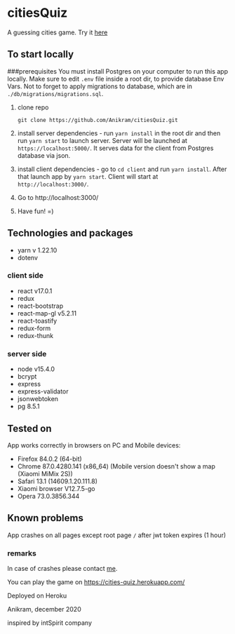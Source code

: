# citiesQuiz
A guessing cities game.
Try it [here](https://cities-quiz.herokuapp.com/) 



## To start locally
###prerequisites
You must install Postgres on your computer to run this app locally. Make sure to edit `.env` file inside a root dir, to provide database Env Vars.
Not to forget to apply migrations to database, which are in `./db/migrations/migrations.sql`.

1. clone repo
   
   `git clone https://github.com/Anikram/citiesQuiz.git`
   
2. install server dependencies - run `yarn install` in the root dir and then run `yarn start` to launch server. Server will be launched at `https://localhost:5000/`.
It serves data for the client from Postgres database via json.
   
4. install client dependencies - go to `cd client` and run `yarn install`. After that launch app by `yarn start`. Client will start at `http://localhost:3000/`.
5. Go to http://localhost:3000/
6. Have fun! =)

## Technologies and packages
* yarn v 1.22.10
* dotenv
### client side
* react v17.0.1
* redux 
* react-bootstrap
* react-map-gl v5.2.11
* react-toastify
* redux-form
* redux-thunk
### server side
* node v15.4.0
* bcrypt 
* express
* express-validator
* jsonwebtoken
* pg 8.5.1

## Tested on
App works correctly in browsers on PC and Mobile devices:
* Firefox  84.0.2 (64-bit)
* Chrome 87.0.4280.141 (x86_64) (Mobile version doesn't show a map (Xiaomi MiMix 2S))
* Safari 13.1 (14609.1.20.111.8)
* Xiaomi browser V12.7.5-go
* Opera 73.0.3856.344

## Known problems
App crashes on all pages except root page `/` after jwt token expires (1 hour) 
  

### remarks
In case of crashes please contact [me](https://vk.com/alexwave).

You can play the game on https://cities-quiz.herokuapp.com/

Deployed on Heroku

Anikram, december 2020


inspired by intSpirit company

